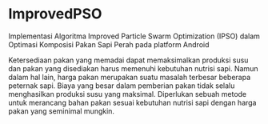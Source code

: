 # ImprovedPSO
Implementasi Algoritma Improved Particle Swarm Optimization (IPSO) dalam Optimasi Komposisi Pakan Sapi Perah pada platform Android

Ketersediaan pakan yang memadai dapat memaksimalkan produksi susu dan pakan yang disediakan harus memenuhi kebutuhan nutrisi sapi. 
Namun dalam hal lain, harga pakan merupakan suatu masalah terbesar beberapa peternak sapi. Biaya yang besar dalam pemberian pakan tidak selalu menghasilkan produksi susu yang maksimal. 
Diperlukan sebuah metode untuk merancang bahan pakan sesuai kebutuhan nutrisi sapi dengan harga pakan yang seminimal mungkin.



